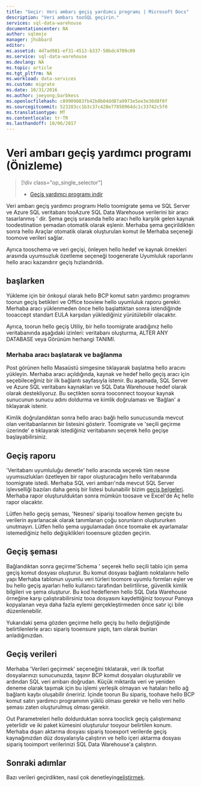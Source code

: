 ```yaml
---
title: "Geçir: Veri ambarı geçiş yardımcı programı | Microsoft Docs"
description: "Veri ambarı tooSQL geçirin."
services: sql-data-warehouse
documentationcenter: NA
author: sqlmojo
manager: jhubbard
editor: 
ms.assetid: 4d7ad981-ef31-4513-b337-50bdc4709c09
ms.service: sql-data-warehouse
ms.devlang: NA
ms.topic: article
ms.tgt_pltfrm: NA
ms.workload: data-services
ms.custom: migrate
ms.date: 10/31/2016
ms.author: joeyong;barbkess
ms.openlocfilehash: c89909883fb42b0b04dd87a9973e5ee3e30d8f0f
ms.sourcegitcommit: 523283cc1b3c37c428e77850964dc1c33742c5f0
ms.translationtype: MT
ms.contentlocale: tr-TR
ms.lasthandoff: 10/06/2017
---
```

# <a name="data-warehouse-migration-utility-preview"></a>Veri ambarı geçiş yardımcı programı (Önizleme)
> [!div class="op_single_selector"]
> * [Geçiş yardımcı programı indir][Download Migration Utility]
> 
> 

Veri ambarı geçiş yardımcı programı Hello toomigrate şema ve SQL Server ve Azure SQL veritabanı tooAzure SQL Data Warehouse verilerini bir aracı tasarlanmış ' dir. Şema geçiş sırasında hello aracı hello karşılık gelen kaynak toodestination şemadan otomatik olarak eşlenir. Merhaba şema geçirildikten sonra hello Araçlar otomatik olarak oluşturulan komut ile Merhaba seçeneği toomove verileri sağlar.

Ayrıca tooschema ve veri geçişi, önleyen hello hedef ve kaynak örnekleri arasında uyumsuzluk özetleme seçeneği toogenerate Uyumluluk raporlarını hello aracı kazandırır geçiş hızlandırıldı.

## <a name="get-started"></a>başlarken
Yükleme için bir önkoşul olarak hello BCP komut satırı yardımcı programını toorun geçiş betikleri ve Office tooview hello uyumluluk raporu gerekir. Merhaba aracı yüklenmeden önce hello başlattıktan sonra istendiğinde tooaccept standart EULA karşıdan yüklediğiniz yürütülebilir olacaktır.

Ayrıca, toorun hello geçiş Utiliy, bir hello toomigrate aradığınız hello veritabanında aşağıdaki izinleri: veritabanı oluşturma, ALTER ANY DATABASE veya Görünüm herhangi TANIMI.

### <a name="launching-hello-tool-and-connecting"></a>Merhaba aracı başlatarak ve bağlanma
Post görünen hello Masaüstü simgesine tıklayarak başlatma hello aracını yükleyin. Merhaba aracı açıldığında, kaynak ve hedef hello geçiş aracı için seçebileceğiniz bir ilk bağlantı sayfasıyla istenir. Bu aşamada, SQL Server ve Azure SQL veritabanı kaynakları ve SQL Data Warehouse hedef olarak olarak destekliyoruz. Bu seçtikten sonra tooconnect tooyour kaynak sunucunun sunucu adını doldurma ve kimlik doğrulaması ve 'Bağlan' a tıklayarak istenir.

Kimlik doğrulandıktan sonra hello aracı bağlı hello sunucusunda mevcut olan veritabanlarının bir listesini gösterir. Toomigrate ve 'seçili geçirme üzerinde' e tıklayarak istediğiniz veritabanını seçerek hello geçişe başlayabilirsiniz.

## <a name="migration-report"></a>Geçiş raporu
'Veritabanı uyumluluğu denetle' hello aracında seçerek tüm nesne uyumsuzlukları özetleyen bir rapor oluşturacağını hello veritabanında toomigrate istedi. Merhaba SQL veri ambarı'nda mevcut SQL Server işlevselliği bazıları daha geniş bir listesi bulunabilir bizim [geçiş belgeleri][migration documentation]. Merhaba rapor oluşturulduktan sonra mümkün toosave ve Excel'de Aç hello rapor olacaktır.

Lütfen hello geçiş şeması, 'Nesnesi' siparişi tooallow hemen geçişte bu verilerin ayarlanacak olarak tanımlanan çoğu sorunların oluştururken unutmayın. Lütfen hello şema uygulamadan önce toomake ek ayarlamalar istemediğiniz hello değişiklikleri tooensure gözden geçirin.

## <a name="migrate-schema"></a>Geçiş şeması
Bağlandıktan sonra geçirme'Schema ' seçerek hello seçili tablo için şema geçiş komut dosyası oluşturur. Bu komut dosyası bağlantı noktalarını hello yapı Merhaba tablonun uyumlu veri türleri toomore uyumlu formları eşler ve bu hello geçiş ayarları hello kullanıcı tarafından belirtilirse, güvenlik kimlik bilgileri ve şema oluşturur. Bu kod hedeflenen hello SQL Data Warehouse örneğine karşı çalıştırabilirsiniz tooa dosyasını kaydettiğiniz tooyour Panoya kopyalanan veya daha fazla eylemi gerçekleştirmeden önce satır içi bile düzenlenebilir.  

Yukarıdaki şema gözden geçirme hello geçiş bu hello değiştiğinde belirtilenlerle aracı sipariş tooensure yaptı, tam olarak bunları anladığınızdan.  

## <a name="migrate-data"></a>Geçiş verileri
Merhaba 'Verileri geçirmek' seçeneğini tıklatarak, veri ilk tooflat dosyalarınızı sunucunuzda, taşınır BCP komut dosyaları oluşturabilir ve ardından SQL veri ambarı doğrudan. Küçük miktarda veri ve yeniden deneme olarak taşımak için bu işlemi yerleşik olmayan ve hataları hello ağ bağlantı kaybı oluşabilir öneririz. İçinde toorun Bu sipariş, toohave hello BCP komut satırı yardımcı programının yüklü olması gerekir ve hello veri hello şeması zaten oluşturulmuş olması gerekir.

Out Parametreleri hello doldurduktan sonra tooclick geçiş çalıştırmanız yeterlidir ve iki paket kümesini oluşturulur tooyour belirtilen konum. Merhaba dışarı aktarma dosyası sipariş tooexport verilerde geçiş kaynağınızdan düz dosyalarıyla çalıştırın ve hello içeri aktarma dosyası sipariş tooimport verilerinizi SQL Data Warehouse'a çalıştırın.

## <a name="next-steps"></a>Sonraki adımlar
Bazı verileri geçirdikten, nasıl çok denetleyin[geliştirmek][develop].

<!--Image references-->

<!--Article references-->
[migration documentation]: sql-data-warehouse-overview-migrate.md
[develop]: sql-data-warehouse-overview-develop.md

<!--Other Web references--> 
[Download Migration Utility]: https://migrhoststorage.blob.core.windows.net/sqldwsample/DataWarehouseMigrationUtility.zip
